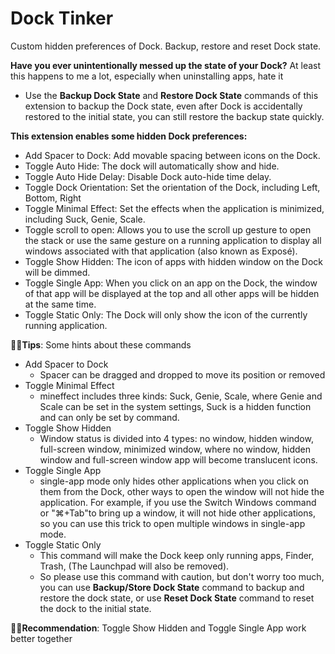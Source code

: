 # Dock Tinker

Custom hidden preferences of Dock.
Backup, restore and reset Dock state.

**Have you ever unintentionally messed up the state of your Dock?** At least this happens to me a lot, especially when uninstalling apps, hate it

- Use the **Backup Dock State** and **Restore Dock State** commands of this extension to backup the Dock state, even after Dock is accidentally restored to the initial state, you can still restore the backup state quickly.

**This extension enables some hidden Dock preferences:**

- Add Spacer to Dock: Add movable spacing between icons on the Dock.
- Toggle Auto Hide: The dock will automatically show and hide.
- Toggle Auto Hide Delay: Disable Dock auto-hide time delay.
- Toggle Dock Orientation: Set the orientation of the Dock, including Left, Bottom, Right
- Toggle Minimal Effect: Set the effects when the application is minimized, including Suck, Genie, Scale.
- Toggle scroll to open: Allows you to use the scroll up gesture to open the stack or use the same gesture on a running application to display all windows associated with that application (also known as Exposé).
- Toggle Show Hidden: The icon of apps with hidden window on the Dock will be dimmed.
- Toggle Single App: When you click on an app on the Dock, the window of that app will be displayed at the top and all other apps will be hidden at the same time.
- Toggle Static Only: The Dock will only show the icon of the currently running application.

**🌟🌟Tips**: Some hints about these commands

- Add Spacer to Dock
  - Spacer can be dragged and dropped to move its position or removed
- Toggle Minimal Effect
  - mineffect includes three kinds: Suck, Genie, Scale, where Genie and Scale can be set in the system settings, Suck is a hidden function and can only be set by command.
- Toggle Show Hidden
  - Window status is divided into 4 types: no window, hidden window, full-screen window, minimized window, where no window, hidden window and full-screen window app will become translucent icons.
- Toggle Single App
  - single-app mode only hides other applications when you click on them from the Dock, other ways to open the window will not hide the application.
    For example, if you use the Switch Windows command or "⌘+Tab"to bring up a window, it will not hide other applications, so you can use this trick to open multiple windows in single-app mode.
- Toggle Static Only
  - This command will make the Dock keep only running apps, Finder, Trash, (The Launchpad will also be removed).
  - So please use this command with caution, but don't worry too much, you can use **Backup/Store Dock State** command to backup and restore the dock state, or use **Reset Dock State** command to reset the dock to the initial state.

**🌟🌟Recommendation**: Toggle Show Hidden and Toggle Single App work better together
